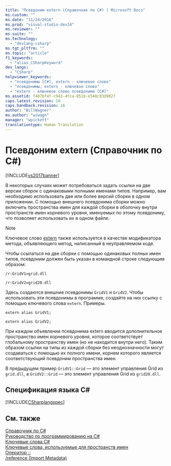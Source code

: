 ```yaml
---
title: "Псевдоним extern (Справочник по C#) | Microsoft Docs"
ms.custom: ""
ms.date: "11/24/2016"
ms.prod: "visual-studio-dev14"
ms.reviewer: ""
ms.suite: ""
ms.technology: 
  - "devlang-csharp"
ms.tgt_pltfrm: ""
ms.topic: "article"
f1_keywords: 
  - "alias_CSharpKeyword"
dev_langs: 
  - "CSharp"
helpviewer_keywords: 
  - "псевдонимы [C#], extern - ключевое слово"
  - "псевдонимы, extern - ключевое слово"
  - "extern - ключевое слово псевдонима [C#]"
ms.assetid: f487bf4f-c943-4fca-851b-e540c83d9027
caps.latest.revision: 16
caps.handback.revision: 16
author: "BillWagner"
ms.author: "wiwagn"
manager: "wpickett"
translationtype: Human Translation
---
```

# Псевдоним extern (Справочник по C#)
[!INCLUDE[vs2017banner](../../../csharp/includes/vs2017banner.md)]

В некоторых случаях может потребоваться задать ссылки на две версии сборок с одинаковыми полными именами типов.  Например, вам необходимо использовать две или более версий сборки в одном приложении.  С помощью внешнего псевдонима сборки можно включить пространства имен для каждой сборки в оболочку внутри пространств имен корневого уровня, именуемых по этому псевдониму, что позволяет использовать их в одном файле.  
  
> [!NOTE]
>  Ключевое слово [extern](../../../csharp/language-reference/keywords/extern.md) также используется в качестве модификатора метода, объявляющего метод, написанный в неуправляемом коде.  
  
 Чтобы ссылаться на две сборки с помощью одинаковых полных имен типов, псевдоним должен быть указан в командной строке следующим образом:  
  
 `/r:GridV1=grid.dll`  
  
 `/r:GridV2=grid20.dll`  
  
 Здесь создаются внешние псевдонимы `GridV1` и `GridV2`.  Чтобы использовать эти псевдонимы в программе, создайте на них ссылку с помощью ключевого слова `extern`.  Примеры.  
  
 `extern alias GridV1;`  
  
 `extern alias GridV2;`  
  
 При каждом объявлении псевдонима extern вводится дополнительное пространство имен корневого уровня, которое соответствует глобальному пространству имен \(но не находится внутри него\).  Таким образом ссылки на типы из каждой сборки без неоднозначности могут создаваться с помощью их полного имени, корнем которого является соответствующий псевдоним пространства имен.  
  
 В предыдущем пример `GridV1::Grid` — это элемент управления Grid из `grid.dll`, а `GridV2::Grid` — это элемент управления Grid из `grid20.dll`.  
  
## Спецификация языка C\#  
 [!INCLUDE[CSharplangspec](../../../csharp/language-reference/keywords/includes/csharplangspec_md.md)]  
  
## См. также  
 [Справочник по C\#](../../../csharp/language-reference/index.md)   
 [Руководство по программированию на C\#](../../../csharp/programming-guide/index.md)   
 [Ключевые слова C\#](../../../csharp/language-reference/keywords/index.md)   
 [Ключевые слова, используемые для пространств имен](../../../csharp/language-reference/keywords/namespace-keywords.md)   
 [Оператор ::](../../../csharp/language-reference/operators/namespace-alias-qualifer.md)   
 [\/reference \(Import Metadata\)](../../../csharp/language-reference/compiler-options/reference-compiler-option.md)